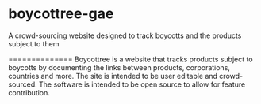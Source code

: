 boycottree-gae
==============

A crowd-sourcing website designed to track boycotts and the products subject to them

==============
Boycottree is a website that tracks products subject to boycotts by documenting the links between products, corporations, countries and more. The site is intended to be user editable and crowd-sourced. The software is intended to be open source to allow for feature contribution.
